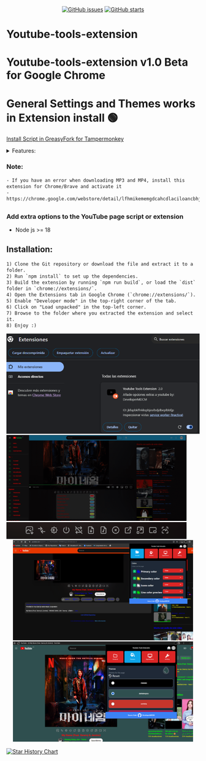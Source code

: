 <p align="center">
   <a href="https://github.com/DeveloperMDCM/Youtube-tools-extension/issues"><img alt="GitHub issues" src="https://img.shields.io/github/issues/DeveloperMDCM/Youtube-tools-extension"></a>
   <a href="https://github.com/DeveloperMDCM/Youtube-tools-extension"><img alt="GitHub starts" src="https://img.shields.io/github/stars/DeveloperMDCM/Youtube-tools-extension"></a>
<p align="center">
   
# Youtube-tools-extension
# Youtube-tools-extension v1.0 Beta for Google Chrome 
# General Settings and Themes works in Extension install 🟢

[Install Script in GreasyFork for Tampermonkey](https://greasyfork.org/es/scripts/460680-youtube-tools-all-in-one-local-download-mp3-mp4-higt-quality-return-dislikes-and-more])

<details>
<summary>Features:</summary>
- Change background image.
- Change background color.
- Skip ad video.
- Picture-in-Picture mode.
- Download profile picture/avatar.
- Loop/repeat video playback.
- Download audio as MP3.
- Download video in MP4 up to 8K with high quality.
- Display dislikes on videos.
- Display dislikes on shorts.
- Rate video with stars.
- Customize text color.
- Download thumbnail image.
- Capture video screenshot.
- Translate comments in videos and shorts.
- Filter screen display.
- Mirror mode enabled.
- Adapt background color to match video.
- Reset all settings.
- Switch shorts to classic mode.

</details>

### Note:
    - If you have an error when downloading MP3 and MP4, install this extension for Chrome/Brave and activate it
    - https://chrome.google.com/webstore/detail/lfhmikememgdcahcdlaciloancbhjino 
##
### Add extra options to the YouTube page script or extension
- Node js >= 18
## Installation:
    
    1) Clone the Git repository or download the file and extract it to a folder.
    2) Run `npm install` to set up the dependencies.
    3) Build the extension by running `npm run build`, or load the `dist` folder in `chrome://extensions/`.
    4) Open the Extensions tab in Google Chrome (`chrome://extensions/`).
    5) Enable "Developer mode" in the top-right corner of the tab.
    6) Click on "Load unpacked" in the top-left corner.
    7) Browse to the folder where you extracted the extension and select it.
    8) Enjoy :)
<img src="/images/how install.png" width="670">
<img src="/images/multi.png" width="470">
<img src="/images/ex2.png" width="470">
<div align="center">
<img src="/images/ex1.png" width="470">
<img src="/images/ex3.png" width="470">

</div>


[![Star History Chart](https://api.star-history.com/svg?repos=DeveloperMDCM/Youtube-tools-extension&type=Date)](https://star-history.com/#DeveloperMDCM/Youtube-tools-extension&Date)
